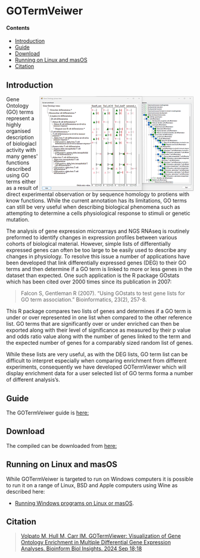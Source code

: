 # GOTermVeiwer
#### Contents
- [Introduction](#Introduction)
- [Guide](guide)
- [Download](program)
- [Running on Linux and masOS](#running-on-linux-and-masos) 
- [Citation](#citation)

## Introduction

<img align="right" src="guide/images/fig13s.png">

Gene Ontology (GO) terms represent a highly organised description of biologiacl activity with many genes' functions described using GO terms either as a result of direct experimental observation or by sequence homology to protiens with know functions. While the current annotation has its limitations, GO terms can still be very useful when describing biological phenomena such as attempting to determine a cells physiological response to stimuli or genetic mutation. 

The analysis of gene expression microarrays and NGS RNAseq is routinely preformed to identify changes in expression profiles between various cohorts of biological material. However, simple lists of differentially expressed genes can often be too large to be easily used to describe any changes in physiology. To resolve this issue a number of applications have been developed that link differentially expressed genes (DEG) to their GO terms and then determine if a GO term is linked to more or less genes in the dataset than expected. One such application is the R package GOstats which has been cited over 2000 times since its publication in 2007:

> Falcon S, Gentleman R (2007). “Using GOstats to test gene lists for GO term association.” Bioinformatics, 23(2), 257-8.

This R package compares two lists of genes and determines if a GO term is under or over represented in one list when compared to the other reference list. GO terms that are significantly over or under enriched can then be exported along with their level of significance as measured by their p value and odds ratio value along with the number of genes linked to the term and the expected number of genes for a comparably sized random list of genes.

While these lists are very useful, as with the DEG lists, GO term list can be difficult to interpret especially when comparing enrichment from different experiments, consequently we have developed GOTermViewer which will display enrichment data for a user selected list of GO terms forma a number of different analysis’s.

## Guide

The GOTermVeiwer guide is [here:](guide)

## Download

The compiled can be downloaded from [here:](program)

## Running on Linux and masOS

While GOTermVeiwer is targeted to run on Windows computers it is possible to run it on a range of Linux, BSD and Apple computers using Wine as described here:

* [Running Windows programs on Linux or masOS](https://github.com/msjimc/RunningWindowsProgramsOnLinux).

## Citation

> [Volpato M, Hull M, Carr IM. GOTermViewer: Visualization of Gene Ontology Enrichment in Multiple Differential Gene Expression Analyses. Bioinform Biol Insights. 2024 Sep 18;18](https://pmc.ncbi.nlm.nih.gov/articles/PMC11418229/)

